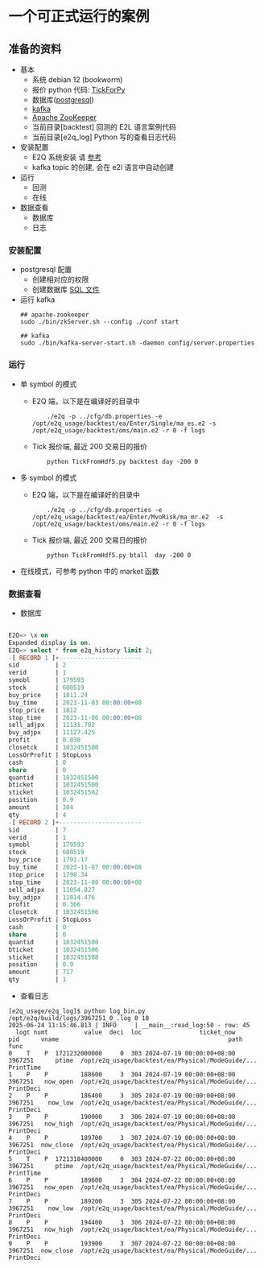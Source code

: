 # 一个可正式运行的案例


## 准备的资料

- 基本
    - 系统 debian 12 (bookworm)
    - 报价 python 代码: [TickForPy](https://github.com/E2Quant/e2q_ticket/tree/main/TickForPy)
    - 数据库([postgresql](https://www.postgresql.org/download/))
    - [kafka](https://kafka.apache.org/downloads)
    - [Apache ZooKeeper](https://zookeeper.apache.org/releases.html)
    - 当前目录[backtest] 回测的 E2L 语言案例代码
    - 当前目录[e2q_log] Python 写的查看日志代码
- 安装配置
    - E2Q 系统安装 请 [参考](https://github.com/E2Quant/e2q_doc/blob/main/docs/Installation.md)
    - kafka topic 的创建, 会在 e2l 语言中自动创建
- 运行
    - 回测
    - 在线
- 数据查看
    - 数据库
    - 日志

### 安装配置 

- postgresql 配置 
    - 创建相对应的权限
    - 创建数据库 [SQL 文件](https://github.com/E2Quant/e2q/blob/main/cfg/e2q_postgresql.sql)
- 运行 kafka
    ```shell
    ## apache-zookeeper
    sudo ./bin/zkServer.sh --config ./conf start

    ## kafka
    sudo ./bin/kafka-server-start.sh -daemon config/server.properties
    ```

### 运行

- 单 symbol 的模式

    * E2Q 端，以下是在编译好的目录中
        ``` shell
            ./e2q -p ../cfg/db.properties -e  /opt/e2q_usage/backtest/ea/Enter/Single/ma_es.e2 -s /opt/e2q_usage/backtest/oms/main.e2 -r 0 -f logs
        ```
    
    * Tick 报价端, 最近 200 交易日的报价

        ``` shell
            python TickFromHdf5.py backtest day -200 0

        ```

- 多 symbol 的模式

    * E2Q 端，以下是在编译好的目录中
        ``` shell
            ./e2q -p ../cfg/db.properties -e  /opt/e2q_usage/backtest/ea/Enter/MvoRisk/ma_mr.e2  -s /opt/e2q_usage/backtest/oms/main.e2 -r 0 -f logs
        ```
    
    * Tick 报价端, 最近 200 交易日的报价

        ``` shell
            python TickFromHdf5.py btall  day -200 0

        ```

- 在线模式，可参考 python 中的 market 函数

### 数据查看

- 数据库

```SQL

E2Q=> \x on
Expanded display is on.
E2Q=> select * from e2q_history limit 2;
-[ RECORD 1 ]+-----------------------
sid          | 2
verid        | 1
symobl       | 179593
stock        | 600519
buy_price    | 1811.24
buy_time     | 2023-11-03 00:00:00+08
stop_price   | 1812
stop_time    | 2023-11-06 00:00:00+08
sell_adjpx   | 11131.702
buy_adjpx    | 11127.425
profit       | 0.038
closetck     | 1032451500
LossOrProfit | StopLoss
cash         | 0
share        | 0
quantid      | 1032451500
bticket      | 1032451500
sticket      | 1032451502
position     | 0.9
amount       | 304
qty          | 4
-[ RECORD 2 ]+-----------------------
sid          | 7
verid        | 1
symobl       | 179593
stock        | 600519
buy_price    | 1791.17
buy_time     | 2023-11-07 00:00:00+08
stop_price   | 1798.34
stop_time    | 2023-11-08 00:00:00+08
sell_adjpx   | 11054.827
buy_adjpx    | 11014.476
profit       | 0.366
closetck     | 1032451506
LossOrProfit | StopLoss
cash         | 0
share        | 0
quantid      | 1032451500
bticket      | 1032451506
sticket      | 1032451508
position     | 0.9
amount       | 717
qty          | 1


```

- 查看日志

```shell
[e2q_usage/e2q_log]$ python log_bin.py /opt/e2q/build/logs/3967251_0_.log 0 10
2025-06-24 11:15:46.813 | INFO     | __main__:read_log:50 - row: 45
  logt numt          value  deci  loc                ticket_now      pid      vname                                               path       func
0    T    P  1721232000000     0  303 2024-07-19 00:00:00+08:00  3967251      ptime  /opt/e2q_usage/backtest/ea/Physical/ModeGuide/...  PrintTime
1    P    P         188600     3  304 2024-07-19 00:00:00+08:00  3967251   now_open  /opt/e2q_usage/backtest/ea/Physical/ModeGuide/...  PrintDeci
2    P    P         186400     3  305 2024-07-19 00:00:00+08:00  3967251    now_low  /opt/e2q_usage/backtest/ea/Physical/ModeGuide/...  PrintDeci
3    P    P         190000     3  306 2024-07-19 00:00:00+08:00  3967251   now_high  /opt/e2q_usage/backtest/ea/Physical/ModeGuide/...  PrintDeci
4    P    P         189700     3  307 2024-07-19 00:00:00+08:00  3967251  now_close  /opt/e2q_usage/backtest/ea/Physical/ModeGuide/...  PrintDeci
5    T    P  1721318400000     0  303 2024-07-22 00:00:00+08:00  3967251      ptime  /opt/e2q_usage/backtest/ea/Physical/ModeGuide/...  PrintTime
6    P    P         189600     3  304 2024-07-22 00:00:00+08:00  3967251   now_open  /opt/e2q_usage/backtest/ea/Physical/ModeGuide/...  PrintDeci
7    P    P         189200     3  305 2024-07-22 00:00:00+08:00  3967251    now_low  /opt/e2q_usage/backtest/ea/Physical/ModeGuide/...  PrintDeci
8    P    P         194400     3  306 2024-07-22 00:00:00+08:00  3967251   now_high  /opt/e2q_usage/backtest/ea/Physical/ModeGuide/...  PrintDeci
9    P    P         193900     3  307 2024-07-22 00:00:00+08:00  3967251  now_close  /opt/e2q_usage/backtest/ea/Physical/ModeGuide/...  PrintDeci

```